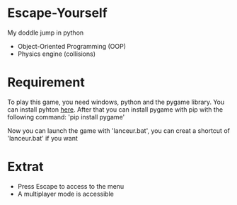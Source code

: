 # Escape-Yourself
My doddle jump in python
-   Object-Oriented Programming (OOP)
-   Physics engine (collisions)

# Requirement
To play this game, you need windows, python and the pygame library.
You can install pyhton [here](https://www.python.org/).
After that you can install pygame with pip with the following command:
'pip install pygame'

Now you can launch the game with 'lanceur.bat', you can creat a shortcut of 'lanceur.bat' if you want

# Extrat
-  Press Escape to access to the menu
-  A multiplayer mode is accessible
